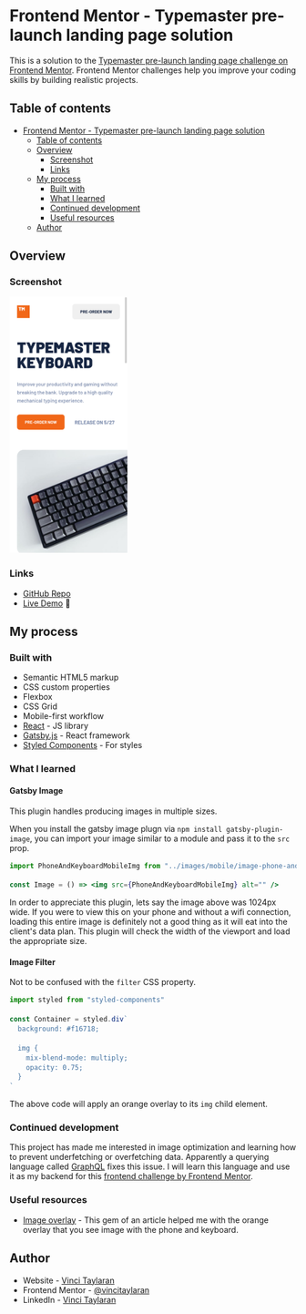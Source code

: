 # Frontend Mentor - Typemaster pre-launch landing page solution

This is a solution to the [Typemaster pre-launch landing page challenge on Frontend Mentor](https://www.frontendmentor.io/challenges/typemaster-prelaunch-landing-page-J6-Yj5J-X). Frontend Mentor challenges help you improve your coding skills by building realistic projects.

## Table of contents

- [Frontend Mentor - Typemaster pre-launch landing page solution](#frontend-mentor---typemaster-pre-launch-landing-page-solution)
  - [Table of contents](#table-of-contents)
  - [Overview](#overview)
    - [Screenshot](#screenshot)
    - [Links](#links)
  - [My process](#my-process)
    - [Built with](#built-with)
    - [What I learned](#what-i-learned)
    - [Continued development](#continued-development)
    - [Useful resources](#useful-resources)
  - [Author](#author)

## Overview

### Screenshot

<img src="./screenshots/mobile.png" height=450 />

### Links

- [GitHub Repo](https://github.com/vincitaylaran/typemaster-prelaunch-landing-page)
- [Live Demo](https://reverent-booth-6c08e5.netlify.app/) 🎉

## My process

### Built with

- Semantic HTML5 markup
- CSS custom properties
- Flexbox
- CSS Grid
- Mobile-first workflow
- [React](https://reactjs.org/) - JS library
- [Gatsby.js](https://www.gatsbyjs.com/) - React framework
- [Styled Components](https://styled-components.com/) - For styles

### What I learned

#### Gatsby Image

This plugin handles producing images in multiple sizes.

When you install the gatsby image plugn via `npm install gatsby-plugin-image`, you can import your image similar to a module and pass it to the `src` prop.

```jsx
import PhoneAndKeyboardMobileImg from "../images/mobile/image-phone-and-keyboard.jpg"

const Image = () => <img src={PhoneAndKeyboardMobileImg} alt="" />
```

In order to appreciate this plugin, lets say the image above was 1024px wide. If you were to view this on your phone and without a wifi connection, loading this entire image is definitely not a good thing as it will eat into the client's data plan. This plugin will check the width of the viewport and load the appropriate size.

#### Image Filter

Not to be confused with the `filter` CSS property.

```jsx
import styled from "styled-components"

const Container = styled.div`
  background: #f16718;

  img {
    mix-blend-mode: multiply;
    opacity: 0.75;
  }
`
```

The above code will apply an orange overlay to its `img` child element.

### Continued development

This project has made me interested in image optimization and learning how to prevent underfetching or overfetching data. Apparently a querying language called [GraphQL](https://graphql.org/) fixes this issue. I will learn this language and use it as my backend for this [frontend challenge by Frontend Mentor](https://www.frontendmentor.io/challenges/invoice-app-i7KaLTQjl).

### Useful resources

- [Image overlay](https://22bulbjungle.com/background-image-color-overlay-create-a-filter-look-with-css/) - This gem of an article helped me with the orange overlay that you see image with the phone and keyboard.

## Author

- Website - [Vinci Taylaran](https://www.vincitaylaran.com/)
- Frontend Mentor - [@vincitaylaran](https://www.frontendmentor.io/profile/vincitaylaran)
- LinkedIn - [Vinci Taylaran](https://www.linkedin.com/in/vinci-taylaran/)
